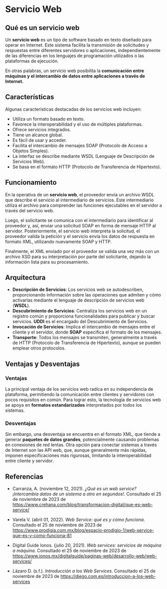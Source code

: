 # Servicio Web

## Qué es un servicio web

Un **servicio web** es un tipo de software basado en texto diseñado para operar
en Internet. Este sistema facilita la transmisión de solicitudes y respuestas
entre diferentes servidores o aplicaciones, independientemente de las
diferencias en los lenguajes de programación utilizados o las plataformas de
ejecución.

En otras palabras, un servicio web posibilita la **comunicación entre máquinas y
el intercambio de datos entre aplicaciones a través de Internet.**

## Características

Algunas características destacadas de los servicios web incluyen:

- Utiliza un formato basado en texto.
- Favorece la interoperabilidad y el uso de múltiples plataformas.
- Ofrece servicios integrados.
- Tiene un alcance global.
- Es fácil de usar y acceder.
- Facilita el intercambio de mensajes SOAP (Protocolo de Acceso a Objetos
  Simples).
- La interfaz se describe mediante WSDL (Lenguaje de Descripción de Servicios
  Web).
- Se basa en el formato HTTP (Protocolo de Transferencia de Hipertexto).

## Funcionamiento

En la operativa de un **servicio web**, el proveedor envía un archivo WSDL que
describe el servicio al intermediario de servicios. Este intermediario utiliza
el archivo para comprender las funciones ejecutables en el servidor a través del
servicio web.

Luego, el solicitante se comunica con el intermediario para identificar al
proveedor y, así, enviar una solicitud SOAP en forma de mensaje HTTP al
servidor. Posteriormente, el servicio web interpreta la solicitud, el proveedor
valida la petición y el servicio envía los datos de respuesta en formato XML,
utilizando nuevamente SOAP y HTTP.

Finalmente, el XML enviado por el proveedor se valida una vez más con un archivo
XSD para su interpretación por parte del solicitante, dejando la información
lista para su procesamiento.

## Arquitectura

- **Descripción de Servicios**: Los servicios web se autodescriben,
  proporcionando información sobre las operaciones que admiten y cómo activarlas
  mediante el lenguaje de descripción de servicios web (**WSDL**).
- **Descubrimiento de Servicios**: Centraliza los servicios web en un registro
  común y proporciona funcionalidades para publicar y buscar servicios. **UDDI**
  es el encargado del Descubrimiento de Servicios.
- **Invocación de Servicios**: Implica el intercambio de mensajes entre el
  cliente y el servidor, donde **SOAP** especifica el formato de los mensajes.
- **Transporte**: Todos los mensajes se transmiten, generalmente a través de
  HTTP (Protocolo de Transferencia de Hipertexto), aunque se pueden emplear
  otros protocolos.

## Ventajas y Desventajas

### Ventajas

La principal ventaja de los servicios web radica en su independencia de
plataforma, permitiendo la comunicación entre clientes y servidores con pocos
requisitos en común. Para lograr esto, la tecnología de servicios web se apoya
en **formatos estandarizados** interpretados por todos los sistemas.

### Desventajas

Sin embargo, una desventaja se encuentra en el formato XML, que tiende a generar
**paquetes de datos grandes**, potencialmente causando problemas en conexiones
de red lentas. Otra opción para conectar sistemas a través de Internet son las
API web, que, aunque generalmente más rápidas, imponen especificaciones más
rigurosas, limitando la interoperabilidad entre cliente y servidor.

<div style="page-break-after: always;"></div>

## Referencias

- Carranza, A. (noviembre 12, 2021). _¿Qué es un web service? ¡Intercambia datos
  de un sistema a otro en segundos!_. Consultado el 25 de noviembre de 2023 de
  https://www.crehana.com/blog/transformacion-digital/que-es-web-service/

- Varela V. (abril 01, 2022). _Web Service: qué es y cómo funciona_. Consultado
  el 25 de noviembre de 2023 de
  https://www.prodigia.com.mx/blog/espacio-prodigio-1/web-service-que-es-y-como-funciona-81

- Digital Guide Ionos. (julio 20, 2021). _Web services: servicios de máquina a
  máquina_. Consultado el 25 de noviembre de 2023 de
  https://www.ionos.mx/digitalguide/paginas-web/desarrollo-web/web-services/

- Lázaro D. (s.f.). _Introducción a los Web Services_. Consultado el 25 de
  noviembre de 2023 de https://diego.com.es/introduccion-a-los-web-services
